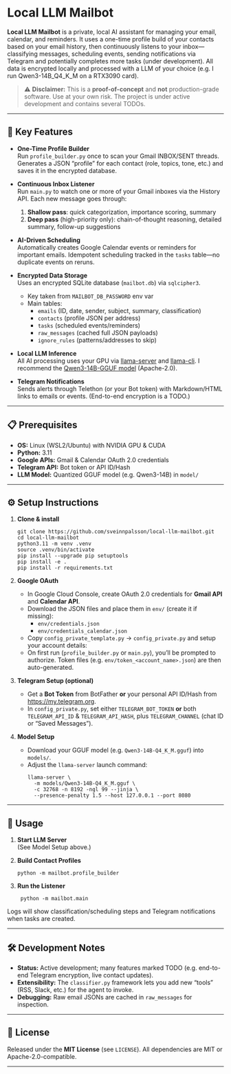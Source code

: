 # Local LLM Mailbot

**Local LLM Mailbot** is a private, local AI assistant for managing your email, calendar, and reminders. It uses a one-time profile build of your contacts based on your email history, then continuously listens to your inbox—classifying messages, scheduling events, sending notifications via Telegram and potentially completes more tasks (under development). All data is encrypted locally and processed with a LLM of your choice (e.g. I run Qwen3-14B_Q4_K_M on a RTX3090 card).

> ⚠️ **Disclaimer:** This is a **proof-of-concept** and **not** production-grade software. Use at your own risk. The project is under active development and contains several TODOs.

---

## 🚀 Key Features

- **One-Time Profile Builder**  
  Run `profile_builder.py` once to scan your Gmail INBOX/SENT threads. Generates a JSON “profile” for each contact (role, topics, tone, etc.) and saves it in the encrypted database.

- **Continuous Inbox Listener**  
  Run `main.py` to watch one or more of your Gmail inboxes via the History API. Each new message goes through:
  1. **Shallow pass**: quick categorization, importance scoring, summary  
  2. **Deep pass** (high-priority only): chain-of-thought reasoning, detailed summary, follow-up suggestions

- **AI-Driven Scheduling**  
  Automatically creates Google Calendar events or reminders for important emails. Idempotent scheduling tracked in the `tasks` table—no duplicate events on reruns.

- **Encrypted Data Storage**  
  Uses an encrypted SQLite database (`mailbot.db`) via `sqlcipher3`.  
  - Key taken from `MAILBOT_DB_PASSWORD` env var  
  - Main tables:  
    - `emails` (ID, date, sender, subject, summary, classification)  
    - `contacts` (profile JSON per address)  
    - `tasks` (scheduled events/reminders)  
    - `raw_messages` (cached full JSON payloads)  
    - `ignore_rules` (patterns/addresses to skip)

- **Local LLM Inference**  
  All AI processing uses your GPU via [llama-server](https://github.com/ggml-org/llama.cpp) and [llama-cli](https://github.com/ggml-org/llama.cpp). I recommend the [Qwen3-14B-GGUF model](https://huggingface.co/Qwen/Qwen3-14B-GGUF) (Apache-2.0).

- **Telegram Notifications**  
  Sends alerts through Telethon (or your Bot token) with Markdown/HTML links to emails or events. (End-to-end encryption is a TODO.)

---

## 📋 Prerequisites

- **OS:** Linux (WSL2/Ubuntu) with NVIDIA GPU & CUDA  
- **Python:** 3.11  
- **Google APIs:** Gmail & Calendar OAuth 2.0 credentials  
- **Telegram API:** Bot token or API ID/Hash  
- **LLM Model:** Quantized GGUF model (e.g. Qwen3-14B) in `model/`

---

## ⚙️ Setup Instructions

1. **Clone & install**  
   ```  
   git clone https://github.com/sveinnpalsson/local-llm-mailbot.git  
   cd local-llm-mailbot  
   python3.11 -m venv .venv  
   source .venv/bin/activate  
   pip install --upgrade pip setuptools  
   pip install -e .  
   pip install -r requirements.txt  
   ```

2. **Google OAuth**  
   - In Google Cloud Console, create OAuth 2.0 credentials for **Gmail API** and **Calendar API**.  
   - Download the JSON files and place them in `env/` (create it if missing):  
     - `env/credentials.json`  
     - `env/credentials_calendar.json`  
   - Copy `config_private_template.py` → `config_private.py` and setup your account details:
   - On first run (`profile_builder.py` or `main.py`), you’ll be prompted to authorize. Token files (e.g. `env/token_<account_name>.json`) are then auto-generated.

3. **Telegram Setup (optional)**  
   - Get a **Bot Token** from BotFather **or** your personal API ID/Hash from https://my.telegram.org.  
   - In `config_private.py`, set either `TELEGRAM_BOT_TOKEN` **or** both `TELEGRAM_API_ID` & `TELEGRAM_API_HASH`, plus `TELEGRAM_CHANNEL` (chat ID or “Saved Messages”).  

4. **Model Setup**  
   - Download your GGUF model (e.g. `Qwen3-14B-Q4_K_M.gguf`) into `models/`.  
   - Adjust the `llama-server` launch command:  
     ```  
     llama-server \
       -m models/Qwen3-14B-Q4_K_M.gguf \
       -c 32768 -n 8192 -ngl 99 --jinja \
       --presence-penalty 1.5 --host 127.0.0.1 --port 8080
     ```

---

## 🚦 Usage


1. **Start LLM Server**  
   (See Model Setup above.)

2. **Build Contact Profiles**  
   ```  
   python -m mailbot.profile_builder  
   ```

3. **Run the Listener**  
   ```  
    python -m mailbot.main  
   ```

Logs will show classification/scheduling steps and Telegram notifications when tasks are created.

---

## 🛠 Development Notes

- **Status:** Active development; many features marked TODO (e.g. end-to-end Telegram encryption, live contact updates).  
- **Extensibility:** The `classifier.py` framework lets you add new “tools” (RSS, Slack, etc.) for the agent to invoke.  
- **Debugging:** Raw email JSONs are cached in `raw_messages` for inspection.

---

## 📜 License

Released under the **MIT License** (see `LICENSE`). All dependencies are MIT or Apache-2.0-compatible.

---

